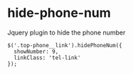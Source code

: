# hide-phone-num
Jquery plugin to hide the phone number

    $('.top-phone__link').hidePhoneNum({
      showNumber: 9,
      linkClass: 'tel-link'
    });
